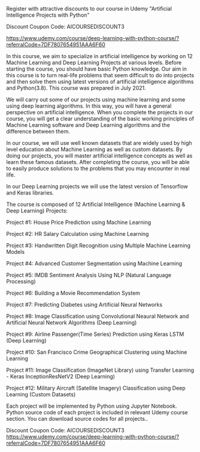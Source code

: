 Register with attractive discounts to our course in Udemy "Artificial Intelligence Projects with Python"

Discount Coupon Code: AICOURSEDISCOUNT3

https://www.udemy.com/course/deep-learning-with-python-course/?referralCode=7DF7807654951AAA6F60


In this course, we aim to specialize in artificial intelligence by working on 12 Machine Learning and Deep Learning Projects at various levels. Before starting the course, you should have basic Python knowledge. Our aim in this course is to turn real-life problems that seem difficult to do into projects and then solve them using latest versions of artificial intelligence algorithms and Python(3.8). This course was prepared in July 2021.

We will carry out some of our projects using machine learning and some using deep learning algorithms. In this way, you will have a general perspective on artificial intelligence. When you complete the projects in our course, you will get a clear understanding of the basic working principles of Machine Learning software and Deep Learning algorithms and the difference between them.

In our course, we will use well known datasets that are widely used by high level education about Machine Learning as well as custom datasets. By doing our projects, you will master artificial intelligence concepts as well as learn these famous datasets. After completing the course, you will be able to easily produce solutions to the problems that you may encounter in real life.

In our Deep Learning projects we will use the latest version of Tensorflow and Keras libraries.

The course is composed of 12 Artificial Intelligence (Machine Learning & Deep Learning) Projects:

Project #1: House Price Prediction using Machine Learning

Project #2: HR Salary Calculation using Machine Learning

Project #3: Handwritten Digit Recognition using Multiple Machine Learning Models

Project #4: Advanced Customer Segmentation using Machine Learning

Project #5: IMDB Sentiment Analysis Using NLP (Natural Language Processing)

Project #6: Building a Movie Recommendation System

Project #7: Predicting Diabetes using Artificial Neural Networks

Project #8: Image Classification using Convolutional Neaural Network and Artificial Neural Network Algorithms (Deep Learning)

Project #9: Airline Passenger(Time Series) Prediction using Keras LSTM (Deep Learning)

Project #10: San Francisco Crime Geographical Clustering using Machine Learning

Project #11: Image Classification (ImageNet Library) using Transfer Learning - Keras InceptionResNetV2 (Deep Learning)

Project #12: Military Aircraft (Satellite Imagery) Classification using Deep Learning (Custom Datasets)

Each project will be implemented by Python using Jupyter Notebook. Python source code of each project is included in relevant Udemy course section. You can download source codes for all projects..

Discount Coupon Code: AICOURSEDISCOUNT3
https://www.udemy.com/course/deep-learning-with-python-course/?referralCode=7DF7807654951AAA6F60
